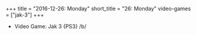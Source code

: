+++
title = "2016-12-26: Monday"
short_title = "26: Monday"
video-games = ["jak-3"]
+++


* Video Game: Jak 3 {PS3} /b/